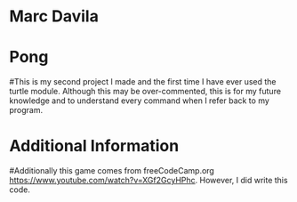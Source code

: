 # Marc Davila
# Pong
#This is my second project  I made and the first time I have ever used the turtle module. Although this may be over-commented, this is for my future knowledge and to understand every command when I refer back to my program. 

# Additional Information
#Additionally this game comes from freeCodeCamp.org https://www.youtube.com/watch?v=XGf2GcyHPhc. However, I did write this code.


